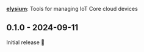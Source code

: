 [**elysium**](https://github.com/rosterloh/elysium): Tools for managing IoT Core cloud devices

## 0.1.0 - 2024-09-11

Initial release 🚀